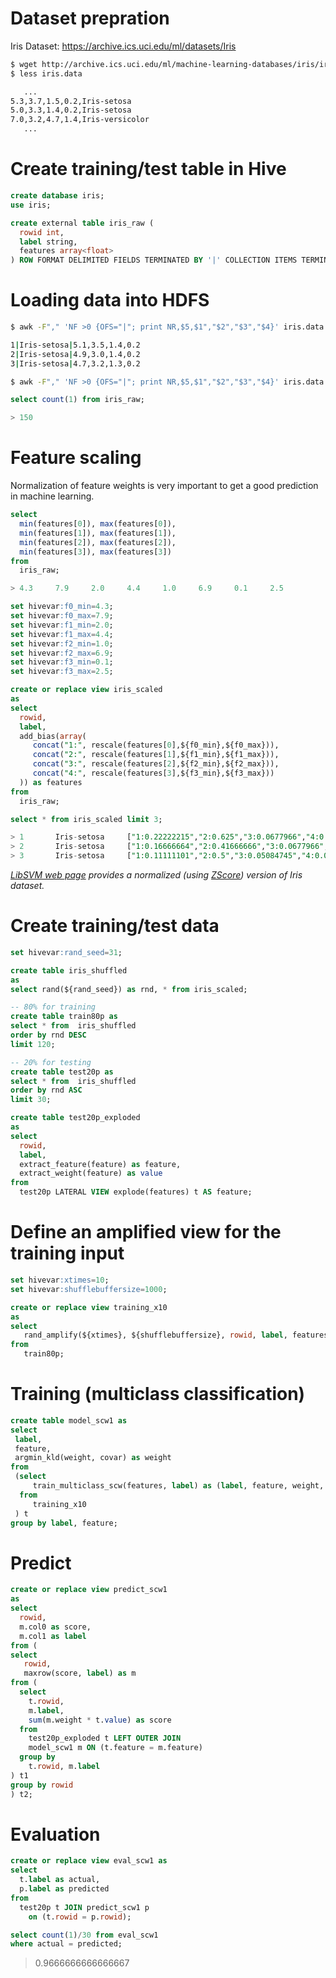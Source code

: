<!-- 
  Hivemall: Hive scalable Machine Learning Library
  
  Licensed under the Apache License, Version 2.0 (the "License");
  you may not use this file except in compliance with the License.
  You may obtain a copy of the License at
  
          http://www.apache.org/licenses/LICENSE-2.0
          
  Unless required by applicable law or agreed to in writing, software
  distributed under the License is distributed on an "AS IS" BASIS,
  WITHOUT WARRANTIES OR CONDITIONS OF ANY KIND, either express or implied.
  See the License for the specific language governing permissions and
  limitations under the License.
-->

# Dataset prepration
Iris Dataset: https://archive.ics.uci.edu/ml/datasets/Iris

```sh
$ wget http://archive.ics.uci.edu/ml/machine-learning-databases/iris/iris.data
$ less iris.data

   ...
5.3,3.7,1.5,0.2,Iris-setosa
5.0,3.3,1.4,0.2,Iris-setosa
7.0,3.2,4.7,1.4,Iris-versicolor
   ...
```

# Create training/test table in Hive

```sql
create database iris;
use iris;

create external table iris_raw (
  rowid int,
  label string,
  features array<float>
) ROW FORMAT DELIMITED FIELDS TERMINATED BY '|' COLLECTION ITEMS TERMINATED BY "," STORED AS TEXTFILE LOCATION '/dataset/iris/raw';
```

# Loading data into HDFS

```sh
$ awk -F"," 'NF >0 {OFS="|"; print NR,$5,$1","$2","$3","$4}' iris.data | head -3

1|Iris-setosa|5.1,3.5,1.4,0.2
2|Iris-setosa|4.9,3.0,1.4,0.2
3|Iris-setosa|4.7,3.2,1.3,0.2
```

```sh
$ awk -F"," 'NF >0 {OFS="|"; print NR,$5,$1","$2","$3","$4}' iris.data | hadoop fs -put - /dataset/iris/raw/iris.data
```

```sql
select count(1) from iris_raw;

> 150
```

# Feature scaling

Normalization of feature weights is very important to get a good prediction in machine learning.

```sql
select 
  min(features[0]), max(features[0]),
  min(features[1]), max(features[1]),
  min(features[2]), max(features[2]),
  min(features[3]), max(features[3])
from
  iris_raw;

> 4.3     7.9     2.0     4.4     1.0     6.9     0.1     2.5
```

```sql
set hivevar:f0_min=4.3;
set hivevar:f0_max=7.9;
set hivevar:f1_min=2.0;
set hivevar:f1_max=4.4;
set hivevar:f2_min=1.0;
set hivevar:f2_max=6.9;
set hivevar:f3_min=0.1;
set hivevar:f3_max=2.5;

create or replace view iris_scaled
as
select
  rowid, 
  label,
  add_bias(array(
     concat("1:", rescale(features[0],${f0_min},${f0_max})), 
     concat("2:", rescale(features[1],${f1_min},${f1_max})), 
     concat("3:", rescale(features[2],${f2_min},${f2_max})), 
     concat("4:", rescale(features[3],${f3_min},${f3_max}))
  )) as features
from 
  iris_raw;
```

```sql
select * from iris_scaled limit 3;

> 1       Iris-setosa     ["1:0.22222215","2:0.625","3:0.0677966","4:0.041666664","0:1.0"]
> 2       Iris-setosa     ["1:0.16666664","2:0.41666666","3:0.0677966","4:0.041666664","0:1.0"]
> 3       Iris-setosa     ["1:0.11111101","2:0.5","3:0.05084745","4:0.041666664","0:1.0"]
```

_[LibSVM web page](http://www.csie.ntu.edu.tw/~cjlin/libsvmtools/datasets/multiclass.html#iris) provides a normalized (using [ZScore](https://github.com/myui/hivemall/wiki/Feature-scaling)) version of Iris dataset._

# Create training/test data

```sql
set hivevar:rand_seed=31;

create table iris_shuffled 
as
select rand(${rand_seed}) as rnd, * from iris_scaled;

-- 80% for training
create table train80p as
select * from  iris_shuffled 
order by rnd DESC
limit 120;

-- 20% for testing
create table test20p as
select * from  iris_shuffled 
order by rnd ASC
limit 30;

create table test20p_exploded 
as
select 
  rowid,
  label,
  extract_feature(feature) as feature,
  extract_weight(feature) as value
from 
  test20p LATERAL VIEW explode(features) t AS feature;
```

# Define an amplified view for the training input
```sql
set hivevar:xtimes=10;
set hivevar:shufflebuffersize=1000;

create or replace view training_x10
as
select
   rand_amplify(${xtimes}, ${shufflebuffersize}, rowid, label, features) as (rowid, label, features)
from  
   train80p;
```

# Training (multiclass classification)

```sql
create table model_scw1 as
select 
 label, 
 feature,
 argmin_kld(weight, covar) as weight
from 
 (select 
     train_multiclass_scw(features, label) as (label, feature, weight, covar)
  from 
     training_x10
 ) t 
group by label, feature;
```

# Predict

```sql
create or replace view predict_scw1
as
select 
  rowid, 
  m.col0 as score, 
  m.col1 as label
from (
select
   rowid, 
   maxrow(score, label) as m
from (
  select
    t.rowid,
    m.label,
    sum(m.weight * t.value) as score
  from 
    test20p_exploded t LEFT OUTER JOIN
    model_scw1 m ON (t.feature = m.feature)
  group by
    t.rowid, m.label
) t1
group by rowid
) t2;
```

# Evaluation

```sql
create or replace view eval_scw1 as
select 
  t.label as actual, 
  p.label as predicted
from 
  test20p t JOIN predict_scw1 p 
    on (t.rowid = p.rowid);

select count(1)/30 from eval_scw1 
where actual = predicted;
```
> 0.9666666666666667
